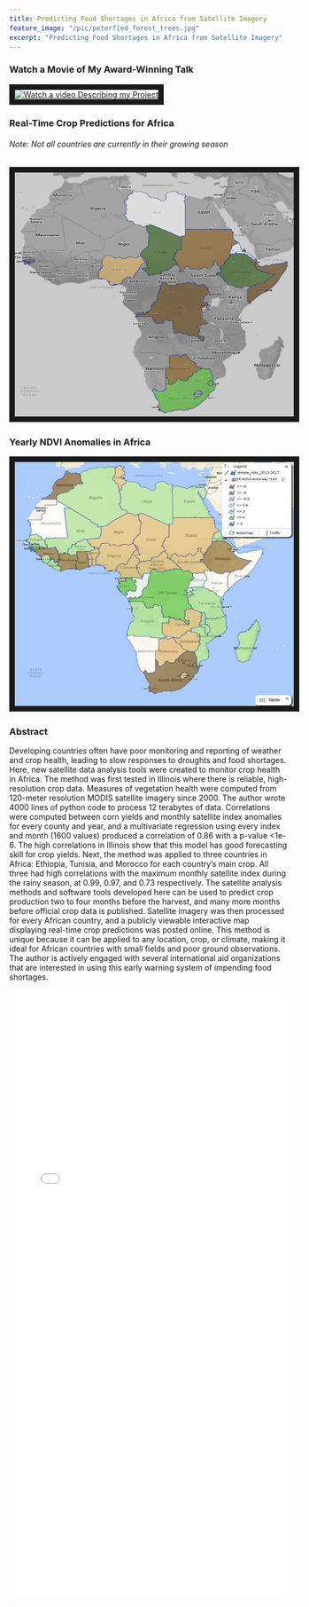 ```yaml
---
title: Predicting Food Shortages in Africa from Satellite Imagery
feature_image: "/pic/peterfied_forest_trees.jpg"
excerpt: "Predicting Food Shortages in Africa from Satellite Imagery"
---
```


### Watch a Movie of My Award-Winning Talk
<a href="https://www.youtube.com/watch?v=_uMGB55wFzA&t="
 target="_blank"><img src="/pic/talk_picture.png"
alt="Watch a video Describing my Project" width="720" height="540" border="10" /></a>

### Real-Time Crop Predictions for Africa
###### Note: Not all countries are currently in their growing season
<a href="https://maps.esp.tl/maps/_Crop-Predictions-March-2018/pages/map.jsp?geoMapId=458467&TENANT_ID=156108"
 target="_blank"><img src="/pic/Africa_predictions_map.png"
alt="Check out my interactive map" width="520" height="440" border="10" /></a>

### Yearly NDVI Anomalies in Africa
<a href="https://maps.esp.tl/maps/_Africa-NDVI-Anomalies/pages/map.jsp?geoMapId=458552&TENANT_ID=199953"
 target="_blank"><img src="/pic/AfricaNDVI2016.jpg" 
alt="Check out my interactive map" width="520" height="440" border="10" /></a>

### Abstract

Developing countries often have poor monitoring and reporting of weather and crop health, leading to slow responses to droughts and food shortages. Here, new satellite data analysis tools were created to monitor crop health in Africa. The method was first tested in Illinois where there is reliable, high-resolution crop data. Measures of vegetation health were computed from 120-meter resolution MODIS satellite imagery since 2000. The author wrote 4000 lines of python code to process 12 terabytes of data. Correlations were computed between corn yields and monthly satellite index anomalies for every county and year, and a multivariate regression using every index and month (1600 values) produced a correlation of 0.86 with a p-value <1e-6. The high correlations in Illinois show that this model has good forecasting skill for crop yields. Next, the method was applied to three countries in Africa: Ethiopia, Tunisia, and Morocco for each country’s main crop. All three had high correlations with the maximum monthly satellite index during the rainy season, at 0.99, 0.97, and 0.73 respectively. The satellite analysis methods and software tools developed here can be used to predict crop production two to four months before the harvest, and many more months before official crop data is published. Satellite imagery was then processed for every African country, and a publicly viewable interactive map displaying real-time crop predictions was posted online. This method is unique because it can be applied to any location, crop, or climate, making it ideal for African countries with small fields and poor ground observations. The author is actively engaged with several international aid organizations that are interested in using this early warning system of impending food shortages.

<object data="/pdf/Africa_satellite.pdf" tyse="application/pdf" width="100%" height="1100">
<iframe src="/pdf/Africa_satellite.pdf" width="100%" height="1100" style="border: none;">
This browser does not support PDFs. Please download the PDF to view it: <a href="/pdf/africa.pdf">Download PDF</a>
</iframe>
</object>
